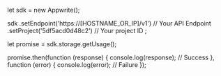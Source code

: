 let sdk = new Appwrite();

sdk
    .setEndpoint('https://[HOSTNAME_OR_IP]/v1') // Your API Endpoint
    .setProject('5df5acd0d48c2') // Your project ID
;

let promise = sdk.storage.getUsage();

promise.then(function (response) {
    console.log(response); // Success
}, function (error) {
    console.log(error); // Failure
});